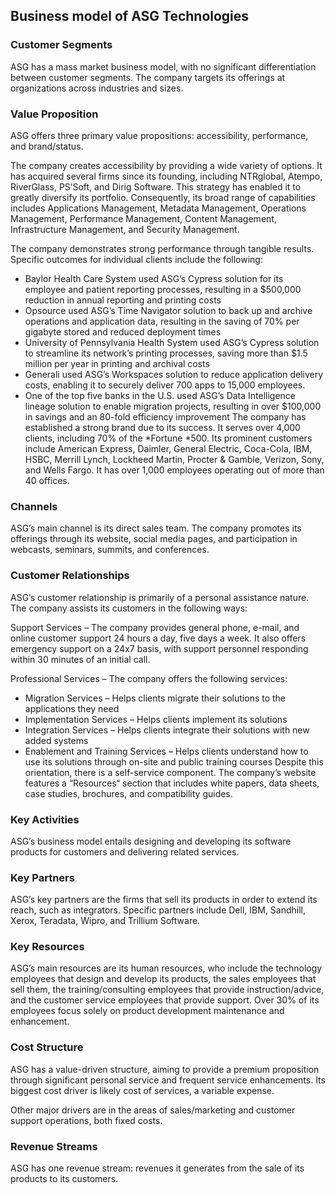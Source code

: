 Business model of ASG Technologies
----------------------------------

 ### Customer Segments

 ASG has a mass market business model, with no significant differentiation between customer segments. The company targets its offerings at organizations across industries and sizes.

 ### Value Proposition

 ASG offers three primary value propositions: accessibility, performance, and brand/status.

 The company creates accessibility by providing a wide variety of options. It has acquired several firms since its founding, including NTRglobal, Atempo, RiverGlass, PS’Soft, and Dirig Software. This strategy has enabled it to greatly diversify its portfolio. Consequently, its broad range of capabilities includes Applications Management, Metadata Management, Operations Management, Performance Management, Content Management, Infrastructure Management, and Security Management.

 The company demonstrates strong performance through tangible results. Specific outcomes for individual clients include the following:

  * Baylor Health Care System used ASG’s Cypress solution for its employee and patient reporting processes, resulting in a $500,000 reduction in annual reporting and printing costs
 * Opsource used ASG’s Time Navigator solution to back up and archive operations and application data, resulting in the saving of 70% per gigabyte stored and reduced deployment times
 * University of Pennsylvania Health System used ASG’s Cypress solution to streamline its network’s printing processes, saving more than $1.5 million per year in printing and archival costs
 * Generali used ASG’s Workspaces solution to reduce application delivery costs, enabling it to securely deliver 700 apps to 15,000 employees.
 * One of the top five banks in the U.S. used ASG’s Data Intelligence lineage solution to enable migration projects, resulting in over $100,000 in savings and an 80-fold efficiency improvement
  The company has established a strong brand due to its success. It serves over 4,000 clients, including 70% of the *Fortune *500. Its prominent customers include American Express, Daimler, General Electric, Coca-Cola, IBM, HSBC, Merrill Lynch, Lockheed Martin, Procter & Gamble, Verizon, Sony, and Wells Fargo. It has over 1,000 employees operating out of more than 40 offices.

 ### Channels

 ASG’s main channel is its direct sales team. The company promotes its offerings through its website, social media pages, and participation in webcasts, seminars, summits, and conferences.

 ### Customer Relationships

 ASG’s customer relationship is primarily of a personal assistance nature. The company assists its customers in the following ways:

 Support Services – The company provides general phone, e-mail, and online customer support 24 hours a day, five days a week. It also offers emergency support on a 24x7 basis, with support personnel responding within 30 minutes of an initial call.

 Professional Services – The company offers the following services:

  * Migration Services – Helps clients migrate their solutions to the applications they need
 * Implementation Services – Helps clients implement its solutions
 * Integration Services – Helps clients integrate their solutions with new added systems
 * Enablement and Training Services – Helps clients understand how to use its solutions through on-site and public training courses
  Despite this orientation, there is a self-service component. The company’s website features a “Resources“ section that includes white papers, data sheets, case studies, brochures, and compatibility guides.

 ### Key Activities

 ASG’s business model entails designing and developing its software products for customers and delivering related services.

 ### Key Partners

 ASG’s key partners are the firms that sell its products in order to extend its reach, such as integrators. Specific partners include Dell, IBM, Sandhill, Xerox, Teradata, Wipro, and Trillium Software.

 ### Key Resources

 ASG’s main resources are its human resources, who include the technology employees that design and develop its products, the sales employees that sell them, the training/consulting employees that provide instruction/advice, and the customer service employees that provide support. Over 30% of its employees focus solely on product development maintenance and enhancement.

 ### Cost Structure

 ASG has a value-driven structure, aiming to provide a premium proposition through significant personal service and frequent service enhancements. Its biggest cost driver is likely cost of services, a variable expense.

 Other major drivers are in the areas of sales/marketing and customer support operations, both fixed costs.

 ### Revenue Streams

 ASG has one revenue stream: revenues it generates from the sale of its products to its customers.